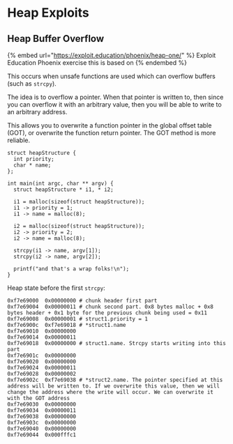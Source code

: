 # Heap Exploits

## Heap Buffer Overflow

{% embed url="https://exploit.education/phoenix/heap-one/" %}
Exploit Education Phoenix exercise this is based on
{% endembed %}

This occurs when unsafe functions are used which can overflow buffers (such as `strcpy`).

The idea is to overflow a pointer. When that pointer is written to, then since you can overflow it with an arbitrary value, then you will be able to write to an arbitrary address.

This allows you to overwrite a function pointer in the global offset table (GOT), or overwrite the function return pointer. The GOT method is more reliable.

```
struct heapStructure {
  int priority;
  char * name;
};

int main(int argc, char ** argv) {
  struct heapStructure * i1, * i2;

  i1 = malloc(sizeof(struct heapStructure));
  i1 -> priority = 1;
  i1 -> name = malloc(8);

  i2 = malloc(sizeof(struct heapStructure));
  i2 -> priority = 2;
  i2 -> name = malloc(8);

  strcpy(i1 -> name, argv[1]);
  strcpy(i2 -> name, argv[2]);

  printf("and that's a wrap folks!\n");
}
```

Heap state before the first `strcpy`:

```
0xf7e69000  0x00000000 # chunk header first part 
0xf7e69004  0x00000011 # chunk second part. 0x8 bytes malloc + 0x8 bytes header + 0x1 byte for the previous chunk being used = 0x11 
0xf7e69008  0x00000001 # struct1.priority = 1
0xf7e6900c  0xf7e69018 # *struct1.name
0xf7e69010  0x00000000
0xf7e69014  0x00000011
0xf7e69018  0x00000000 # struct1.name. Strcpy starts writing into this part 
0xf7e6901c  0x00000000
0xf7e69020  0x00000000
0xf7e69024  0x00000011
0xf7e69028  0x00000002
0xf7e6902c  0xf7e69038 # *struct2.name. The pointer specified at this address will be written to. If we overwrite this value, then we will change the address where the write will occur. We can overwrite it  with the GOT address
0xf7e69030  0x00000000
0xf7e69034  0x00000011
0xf7e69038  0x00000000
0xf7e6903c  0x00000000
0xf7e69040  0x00000000
0xf7e69044  0x000fffc1
```
